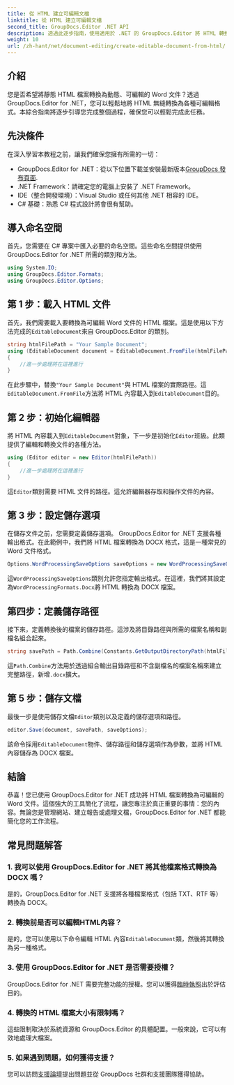 ```yaml
---
title: 從 HTML 建立可編輯文檔
linktitle: 從 HTML 建立可編輯文檔
second_title: GroupDocs.Editor .NET API
description: 透過此逐步指南，使用適用於 .NET 的 GroupDocs.Editor 將 HTML 轉換為可編輯的 Word 文件。非常適合簡化您的文件管理工作流程。
weight: 10
url: /zh-hant/net/document-editing/create-editable-document-from-html/
---
```

## 介紹
您是否希望將靜態 HTML 檔案轉換為動態、可編輯的 Word 文件？透過 GroupDocs.Editor for .NET，您可以輕鬆地將 HTML 無縫轉換為各種可編輯格式。本綜合指南將逐步引導您完成整個過程，確保您可以輕鬆完成此任務。
## 先決條件
在深入學習本教程之前，讓我們確保您擁有所需的一切：
-  GroupDocs.Editor for .NET：從以下位置下載並安裝最新版本[GroupDocs 發布頁面](https://releases.groupdocs.com/editor/net/).
- .NET Framework：請確定您的電腦上安裝了 .NET Framework。
- IDE（整合開發環境）：Visual Studio 或任何其他 .NET 相容的 IDE。
- C# 基礎：熟悉 C# 程式設計將會很有幫助。
## 導入命名空間
首先，您需要在 C# 專案中匯入必要的命名空間。這些命名空間提供使用 GroupDocs.Editor for .NET 所需的類別和方法。
```csharp
using System.IO;
using GroupDocs.Editor.Formats;
using GroupDocs.Editor.Options;
```
## 第 1 步：載入 HTML 文件
首先，我們需要載入要轉換為可編輯 Word 文件的 HTML 檔案。這是使用以下方法完成的`EditableDocument`來自 GroupDocs.Editor 的類別。

```csharp
string htmlFilePath = "Your Sample Document";
using (EditableDocument document = EditableDocument.FromFile(htmlFilePath, null))
{
    //進一步處理將在這裡進行
}
```
在此步驟中，替換`"Your Sample Document"`與 HTML 檔案的實際路徑。這`EditableDocument.FromFile`方法將 HTML 內容載入到`EditableDocument`目的。
## 第 2 步：初始化編輯器
將 HTML 內容載入到`EditableDocument`對象，下一步是初始化`Editor`班級。此類提供了編輯和轉換文件的各種方法。

```csharp
using (Editor editor = new Editor(htmlFilePath))
{
    //進一步處理將在這裡進行
}
```
這`Editor`類別需要 HTML 文件的路徑。這允許編輯器存取和操作文件的內容。
## 第 3 步：設定儲存選項
在儲存文件之前，您需要定義儲存選項。 GroupDocs.Editor for .NET 支援各種輸出格式。在此範例中，我們將 HTML 檔案轉換為 DOCX 格式，這是一種常見的 Word 文件格式。

```csharp
Options.WordProcessingSaveOptions saveOptions = new WordProcessingSaveOptions(WordProcessingFormats.Docx);
```
這`WordProcessingSaveOptions`類別允許您指定輸出格式。在這裡，我們將其設定為`WordProcessingFormats.Docx`將 HTML 轉換為 DOCX 檔案。
## 第四步：定義儲存路徑
接下來，定義轉換後的檔案的儲存路徑。這涉及將目錄路徑與所需的檔案名稱和副檔名組合起來。

```csharp
string savePath = Path.Combine(Constants.GetOutputDirectoryPath(htmlFilePath), Path.GetFileNameWithoutExtension(htmlFilePath) + ".docx");
```
這`Path.Combine`方法用於透過組合輸出目錄路徑和不含副檔名的檔案名稱來建立完整路徑，新增`.docx`擴大。
## 第 5 步：儲存文檔
最後一步是使用儲存文檔`Editor`類別以及定義的儲存選項和路徑。

```csharp
editor.Save(document, savePath, saveOptions);
```
該命令採用`EditableDocument`物件、儲存路徑和儲存選項作為參數，並將 HTML 內容儲存為 DOCX 檔案。
## 結論
恭喜！您已使用 GroupDocs.Editor for .NET 成功將 HTML 檔案轉換為可編輯的 Word 文件。這個強大的工具簡化了流程，讓您專注於真正重要的事情：您的內容。無論您是管理網站、建立報告或處理文檔，GroupDocs.Editor for .NET 都能簡化您的工作流程。
## 常見問題解答
### 1. 我可以使用 GroupDocs.Editor for .NET 將其他檔案格式轉換為 DOCX 嗎？
是的，GroupDocs.Editor for .NET 支援將各種檔案格式（包括 TXT、RTF 等）轉換為 DOCX。
### 2. 轉換前是否可以編輯HTML內容？
是的，您可以使用以下命令編輯 HTML 內容`EditableDocument`類，然後將其轉換為另一種格式。
### 3. 使用 GroupDocs.Editor for .NET 是否需要授權？
 GroupDocs.Editor for .NET 需要完整功能的授權。您可以獲得[臨時執照](https://purchase.groupdocs.com/temporary-license/)出於評估目的。
### 4. 轉換的 HTML 檔案大小有限制嗎？
這些限制取決於系統資源和 GroupDocs.Editor 的具體配置。一般來說，它可以有效地處理大檔案。
### 5. 如果遇到問題，如何獲得支援？
您可以訪問[支援論壇](https://forum.groupdocs.com/c/editor/20)提出問題並從 GroupDocs 社群和支援團隊獲得協助。